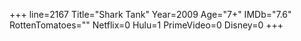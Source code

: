 +++
line=2167
Title="Shark Tank"
Year=2009
Age="7+"
IMDb="7.6"
RottenTomatoes=""
Netflix=0
Hulu=1
PrimeVideo=0
Disney=0
+++

